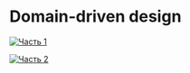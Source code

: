 # Domain-driven design

[![Часть 1](https://img.youtube.com/vi/L7Yge5Ph0z4/0.jpg)](https://youtu.be/L7Yge5Ph0z4)

[![Часть 2](https://img.youtube.com/vi/GRg4BmV1uYI/0.jpg)](https://youtu.be/GRg4BmV1uYI)
